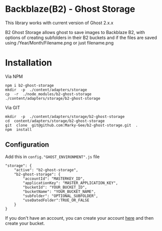 #  Backblaze(B2) - Ghost Storage 

This library works with current version of Ghost 2.x.x

B2 Ghost Storage allows ghost to save images to Backblaze B2, with options of creating subfolders in their B2 buckets and if the files are saved using /Year/Month/Filename.png or just filename.png


# Installation

Via NPM
```
npm i b2-ghost-storage
mkdir  -p  ./content/adapters/storage
cp  -r  ./node_modules/b2-ghost-storage  ./content/adapters/storage/b2-ghost-storage
```

Via GIT
```
mkdir  -p  ./content/adapters/storage/b2-ghost-storage
cd  content/adapters/storage/b2-ghost-storage
git  clone  git@github.com:Marky-Gee/b2-ghost-storage.git  .
npm  install

```

## Configuration

Add this in `config."GHOST_ENVIRONMENT".js` file

```
"storage": {
	"active": "b2-ghost-storage",
	"b2-ghost-storage": {
		"accountId": "MASTERKEY_ID",
		"applicationKey": "MASTER_APPLICATION_KEY",
		"bucketId": "YOUR_BUCKET_ID",
		"bucketName": "YOUR_BUCKET_NAME",
		"subFolder": "OPTIONAL_SUBFOLDER",
		"useDatedFolder":TRUE_OR_FALSE
	}
}
```

If you don't have an account, you can create your account [here](https://www.backblaze.com) and then create your bucket.
